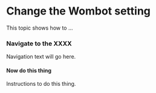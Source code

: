 # Change the Wombot setting

This topic shows how to ...

### Navigate to the XXXX

Navigation text will go here.

#### Now do this thing

Instructions to do this thing.
